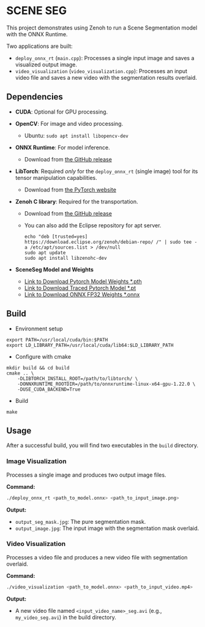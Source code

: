 # SCENE SEG

This project demonstrates using Zenoh to run a Scene Segmentation model with the ONNX Runtime.

Two applications are built:

* `deploy_onnx_rt` (`main.cpp`): Processes a single input image and saves a visualized output image.
* `video_visualization` (`video_visualization.cpp`): Processes an input video file and saves a new video with the segmentation results overlaid.

## Dependencies

* **CUDA**: Optional for GPU processing.
* **OpenCV**: For image and video processing.
  * Ubuntu: `sudo apt install libopencv-dev`
* **ONNX Runtime**: For model inference.
  * Download from [the GitHub release](https://github.com/microsoft/onnxruntime/releases)
* **LibTorch**: Required *only* for the `deploy_onnx_rt` (single image) tool for its tensor manipulation capabilities.
  * Download from [the PyTorch website](https://pytorch.org/get-started/locally/)
* **Zenoh C library**: Required for the transportation.
  * Download from [the GitHub release](https://github.com/eclipse-zenoh/zenoh-c/releases)
  * You can also add the Eclipse repository for apt server.
  
    ```shell
    echo "deb [trusted=yes] https://download.eclipse.org/zenoh/debian-repo/ /" | sudo tee -a /etc/apt/sources.list > /dev/null
    sudo apt update
    sudo apt install libzenohc-dev
    ```

* **SceneSeg Model and Weights**
  * [Link to Download Pytorch Model Weights *.pth](https://drive.google.com/file/d/1vCZMdtd8ZbSyHn1LCZrbNKMK7PQvJHxj/view?usp=sharing)
  * [Link to Download Traced Pytorch Model *.pt](https://drive.google.com/file/d/1G2pKrjEGLGY1ouQdNPh11N-5LlmDI7ES/view?usp=drive_link)
  * [Link to Download ONNX FP32 Weights *.onnx](https://drive.google.com/file/d/1l-dniunvYyFKvLD7k16Png3AsVTuMl9f/view?usp=drive_link)

## Build

* Environment setup

```shell
export PATH=/usr/local/cuda/bin:$PATH
export LD_LIBRARY_PATH=/usr/local/cuda/lib64:$LD_LIBRARY_PATH
```

* Configure with cmake

```shell
mkdir build && cd build
cmake .. \
    -DLIBTORCH_INSTALL_ROOT=/path/to/libtorch/ \
    -DONNXRUNTIME_ROOTDIR=/path/to/onnxruntime-linux-x64-gpu-1.22.0 \
    -DUSE_CUDA_BACKEND=True
```

* Build

```shell
make
```

## Usage

After a successful build, you will find two executables in the `build` directory.

### Image Visualization

Processes a single image and produces two output image files.

**Command:**

```bash
./deploy_onnx_rt <path_to_model.onnx> <path_to_input_image.png>
```

**Output:**

* `output_seg_mask.jpg`: The pure segmentation mask.
* `output_image.jpg`: The input image with the segmentation mask overlaid.

### Video Visualization

Processes a video file and produces a new video file with segmentation overlaid.

**Command:**

```bash
./video_visualization <path_to_model.onnx> <path_to_input_video.mp4>
```

**Output:**

* A new video file named `<input_video_name>_seg.avi` (e.g., `my_video_seg.avi`) in the build directory.
